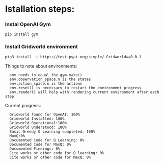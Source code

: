 # Istallation steps:
### Instal OpenAI Gym
```
pip install gym
```
### Install Gridworld environment
```
pip3 install -i https://test.pypi.org/simple/ Gridworld==0.0.1
```
Things to note about environments:
```
  env needs to equal the gym.make()
  env.observation_space.n is the states
  env.action_space.n is the actions
  env.reset() is necessary to restart the environment progress
  env.render() will help with rendering current environment after each step
```
  

Current progress:
```
  Gridworld Found for OpenAI: 100%
  Gridworld Installed: 100%
  Gridworld Operational:100%
  Gridworld Understood: 100%
  Basic Greedy Q Learning completed: 100% 
  MaxQ:0%
  Documented Code for Q Learning: 0%
  Documented Code for MaxQ: 0%
  Documented Findings: 0%
  Cite works or other code for Q learning: 0%
  Cite works or other code for MaxQ: 0%
```
